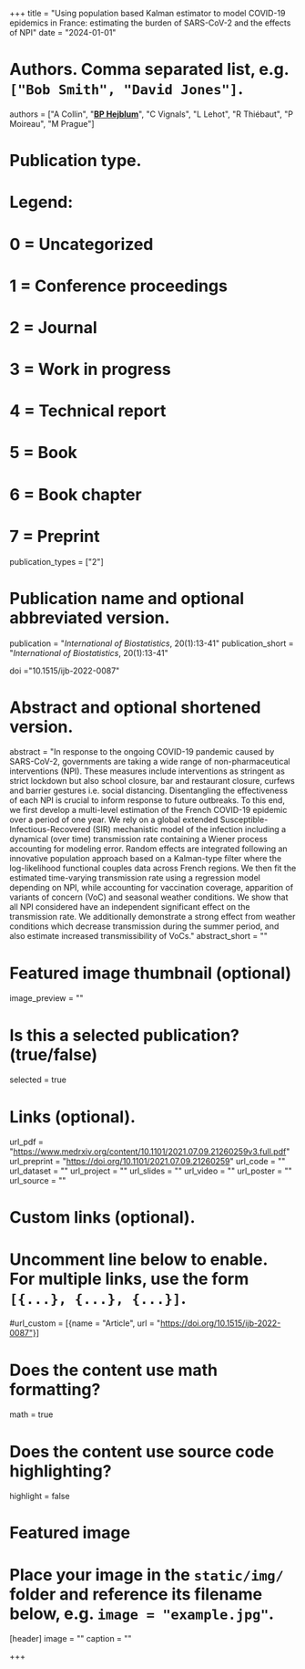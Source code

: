 +++
title = "Using population based Kalman estimator to model COVID-19 epidemics in France: estimating the burden of SARS-CoV-2 and the effects of NPI"
date = "2024-01-01"

# Authors. Comma separated list, e.g. `["Bob Smith", "David Jones"]`.
authors = ["A Collin", "<u>**BP Hejblum**</u>", "C Vignals", "L Lehot", "R Thiébaut", "P Moireau", "M Prague"]
# Publication type.
# Legend:
# 0 = Uncategorized
# 1 = Conference proceedings
# 2 = Journal
# 3 = Work in progress
# 4 = Technical report
# 5 = Book
# 6 = Book chapter
# 7 = Preprint
publication_types = ["2"]

# Publication name and optional abbreviated version.
publication = "*International of Biostatistics*, 20(1):13-41"
publication_short = "*International of Biostatistics*, 20(1):13-41"

doi ="10.1515/ijb-2022-0087"

# Abstract and optional shortened version.
abstract = "In response to the ongoing COVID-19 pandemic caused by SARS-CoV-2, governments are taking a wide range of non-pharmaceutical interventions (NPI). These measures include interventions as stringent as strict lockdown but also school closure, bar and restaurant closure, curfews and barrier gestures i.e. social distancing. Disentangling the effectiveness of each NPI is crucial to inform response to future outbreaks. To this end, we first develop a multi-level estimation of the French COVID-19 epidemic over a period of one year. We rely on a global extended Susceptible-Infectious-Recovered (SIR) mechanistic model of the infection including a dynamical (over time) transmission rate containing a Wiener process accounting for modeling error. Random effects are integrated following an innovative population approach based on a Kalman-type filter where the log-likelihood functional couples data across French regions. We then fit the estimated time-varying transmission rate using a regression model depending on NPI, while accounting for vaccination coverage, apparition of variants of concern (VoC) and seasonal weather conditions. We show that all NPI considered have an independent significant effect on the transmission rate. We additionally demonstrate a strong effect from weather conditions which decrease transmission during the summer period, and also estimate increased transmissibility of VoCs."
abstract_short = ""

# Featured image thumbnail (optional)
image_preview = ""

# Is this a selected publication? (true/false)
selected = true

# Links (optional).
url_pdf = "https://www.medrxiv.org/content/10.1101/2021.07.09.21260259v3.full.pdf"
url_preprint = "https://doi.org/10.1101/2021.07.09.21260259"
url_code = ""
url_dataset = ""
url_project = ""
url_slides = ""
url_video = ""
url_poster = ""
url_source = ""

# Custom links (optional).
# Uncomment line below to enable. For multiple links, use the form `[{...}, {...}, {...}]`.
#url_custom = [{name = "Article", url = "https://doi.org/10.1515/ijb-2022-0087"}]


# Does the content use math formatting?
math = true

# Does the content use source code highlighting?
highlight = false

# Featured image
# Place your image in the `static/img/` folder and reference its filename below, e.g. `image = "example.jpg"`.
[header]
image = ""
caption = ""

+++
